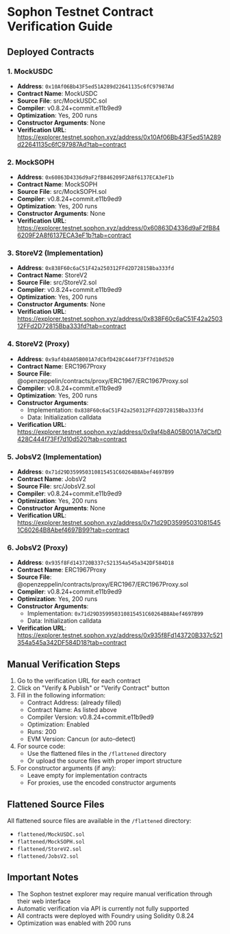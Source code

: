 # Sophon Testnet Contract Verification Guide

## Deployed Contracts

### 1. MockUSDC
- **Address**: `0x10Af06Bb43F5ed51A289d22641135c6fC97987Ad`
- **Contract Name**: MockUSDC
- **Source File**: src/MockUSDC.sol
- **Compiler**: v0.8.24+commit.e11b9ed9
- **Optimization**: Yes, 200 runs
- **Constructor Arguments**: None
- **Verification URL**: https://explorer.testnet.sophon.xyz/address/0x10Af06Bb43F5ed51A289d22641135c6fC97987Ad?tab=contract

### 2. MockSOPH
- **Address**: `0x60863D4336d9aF2fB846209F2A8f6137ECA3eF1b`
- **Contract Name**: MockSOPH
- **Source File**: src/MockSOPH.sol
- **Compiler**: v0.8.24+commit.e11b9ed9
- **Optimization**: Yes, 200 runs
- **Constructor Arguments**: None
- **Verification URL**: https://explorer.testnet.sophon.xyz/address/0x60863D4336d9aF2fB846209F2A8f6137ECA3eF1b?tab=contract

### 3. StoreV2 (Implementation)
- **Address**: `0x838F60c6aC51F42a250312FFd2D72815Bba333fd`
- **Contract Name**: StoreV2
- **Source File**: src/StoreV2.sol
- **Compiler**: v0.8.24+commit.e11b9ed9
- **Optimization**: Yes, 200 runs
- **Constructor Arguments**: None
- **Verification URL**: https://explorer.testnet.sophon.xyz/address/0x838F60c6aC51F42a250312FFd2D72815Bba333fd?tab=contract

### 4. StoreV2 (Proxy)
- **Address**: `0x9af4b8A05B001A7dCbfD428C444f73Ff7d10d520`
- **Contract Name**: ERC1967Proxy
- **Source File**: @openzeppelin/contracts/proxy/ERC1967/ERC1967Proxy.sol
- **Compiler**: v0.8.24+commit.e11b9ed9
- **Optimization**: Yes, 200 runs
- **Constructor Arguments**: 
  - Implementation: `0x838F60c6aC51F42a250312FFd2D72815Bba333fd`
  - Data: Initialization calldata
- **Verification URL**: https://explorer.testnet.sophon.xyz/address/0x9af4b8A05B001A7dCbfD428C444f73Ff7d10d520?tab=contract

### 5. JobsV2 (Implementation)
- **Address**: `0x71d29D359950310815451C60264B8Abef4697B99`
- **Contract Name**: JobsV2
- **Source File**: src/JobsV2.sol
- **Compiler**: v0.8.24+commit.e11b9ed9
- **Optimization**: Yes, 200 runs
- **Constructor Arguments**: None
- **Verification URL**: https://explorer.testnet.sophon.xyz/address/0x71d29D359950310815451C60264B8Abef4697B99?tab=contract

### 6. JobsV2 (Proxy)
- **Address**: `0x935f8Fd143720B337c521354a545a342DF584D18`
- **Contract Name**: ERC1967Proxy
- **Source File**: @openzeppelin/contracts/proxy/ERC1967/ERC1967Proxy.sol
- **Compiler**: v0.8.24+commit.e11b9ed9
- **Optimization**: Yes, 200 runs
- **Constructor Arguments**:
  - Implementation: `0x71d29D359950310815451C60264B8Abef4697B99`
  - Data: Initialization calldata
- **Verification URL**: https://explorer.testnet.sophon.xyz/address/0x935f8Fd143720B337c521354a545a342DF584D18?tab=contract

## Manual Verification Steps

1. Go to the verification URL for each contract
2. Click on "Verify & Publish" or "Verify Contract" button
3. Fill in the following information:
   - Contract Address: (already filled)
   - Contract Name: As listed above
   - Compiler Version: v0.8.24+commit.e11b9ed9
   - Optimization: Enabled
   - Runs: 200
   - EVM Version: Cancun (or auto-detect)
4. For source code:
   - Use the flattened files in the `/flattened` directory
   - Or upload the source files with proper import structure
5. For constructor arguments (if any):
   - Leave empty for implementation contracts
   - For proxies, use the encoded constructor arguments

## Flattened Source Files

All flattened source files are available in the `/flattened` directory:
- `flattened/MockUSDC.sol`
- `flattened/MockSOPH.sol`
- `flattened/StoreV2.sol`
- `flattened/JobsV2.sol`

## Important Notes

- The Sophon testnet explorer may require manual verification through their web interface
- Automatic verification via API is currently not fully supported
- All contracts were deployed with Foundry using Solidity 0.8.24
- Optimization was enabled with 200 runs